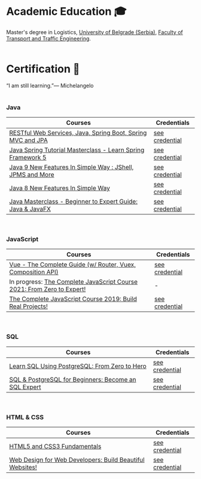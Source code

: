
# Academic Education :mortar_board:
Master's degree in Logistics, [University of Belgrade (Serbia)](http://bg.ac.rs/en/index.php), [Faculty of Transport and Traffic Engineering](https://www.sf.bg.ac.rs/index.php/sr-yu/).
<br/><br/>

# Certification :medal_sports:

“I am still learning.”— Michelangelo
<br/><br/>
### Java


Courses|Credentials
-------|-----------
[RESTful Web Services, Java, Spring Boot, Spring MVC and JPA](https://www.udemy.com/course/restful-web-service-with-spring-boot-jpa-and-mysql/) | [see credential](https://www.udemy.com/certificate/UC-ab627929-06f5-4d27-9254-91413a4b6ab6/)
[Java Spring Tutorial Masterclass - Learn Spring Framework 5](https://www.udemy.com/course/java-spring-framework-masterclass/) | [see credential](https://www.udemy.com/certificate/UC-92f448d9-eee6-4847-a363-e8acc16c194c/)
[Java 9 New Features In Simple Way : JShell, JPMS and More](https://www.udemy.com/course/java-9-new-features-in-simple-way-jshell-jpms-and-more/) | [see credential](https://www.udemy.com/certificate/UC-afde340d-4491-4dd5-bb1e-af047d53d5d0/)
[Java 8 New Features In Simple Way](https://www.udemy.com/course/java-8-new-features-in-simple-way/) | [see credential](https://www.udemy.com/certificate/UC-1987ce00-86b4-4964-a0a4-8fbe1d401b71/)
[Java Masterclass - Beginner to Expert Guide: Java & JavaFX](https://www.udemy.com/course/the-complete-java-9-masterclass-beginner-to-expert/) | [see credential](https://www.udemy.com/certificate/UC-0aa3660f-982f-46e9-a209-5b939aff8d8f/)

<br/>


### JavaScript

Courses|Credentials
-------|-----------
[Vue - The Complete Guide (w/ Router, Vuex, Composition API)](https://www.udemy.com/course/vuejs-2-the-complete-guide/) | [see credential](https://www.udemy.com/certificate/UC-ab12d408-6f0d-494c-aaf3-f260d862f2ab/)
In progress: [The Complete JavaScript Course 2021: From Zero to Expert!](https://www.udemy.com/course/the-complete-javascript-course/) | -
[The Complete JavaScript Course 2019: Build Real Projects!](https://www.udemy.com/course/the-complete-javascript-course/) | [see credential](https://www.udemy.com/certificate/UC-APAEKGJZ/)

<br/>

### SQL

Courses|Credentials
-------|-----------
[Learn SQL Using PostgreSQL: From Zero to Hero](https://www.udemy.com/course/postgresql-from-zero-to-hero/) | [see credential](https://www.udemy.com/certificate/UC-eb1d074c-d0b8-479a-8091-1dbf826bf184/)<br/>
[SQL & PostgreSQL for Beginners: Become an SQL Expert](https://www.udemy.com/course/sql-and-postgresql-for-beginners/) | [see credential](https://www.udemy.com/certificate/UC-4b86f7ba-569b-4e13-b068-8c02c97a7f5b/)

<br/>


### HTML & CSS

Courses|Credentials
-------|-----------
[HTML5 and CSS3 Fundamentals](https://www.udemy.com/course/html5-fundamentals-for-beginners/) | [see credential](https://www.udemy.com/certificate/UC-46YXDME5/)<br/>
[Web Design for Web Developers: Build Beautiful Websites!](https://www.udemy.com/course/web-design-secrets/) | [see credential](https://www.udemy.com/certificate/UC-MR2R61LM/)

<br/>

